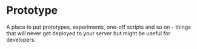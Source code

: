 Prototype
===================

A place to put prototypes, experiments, one-off scripts and so on - things that will never get deployed to your server
but might be useful for developers.
